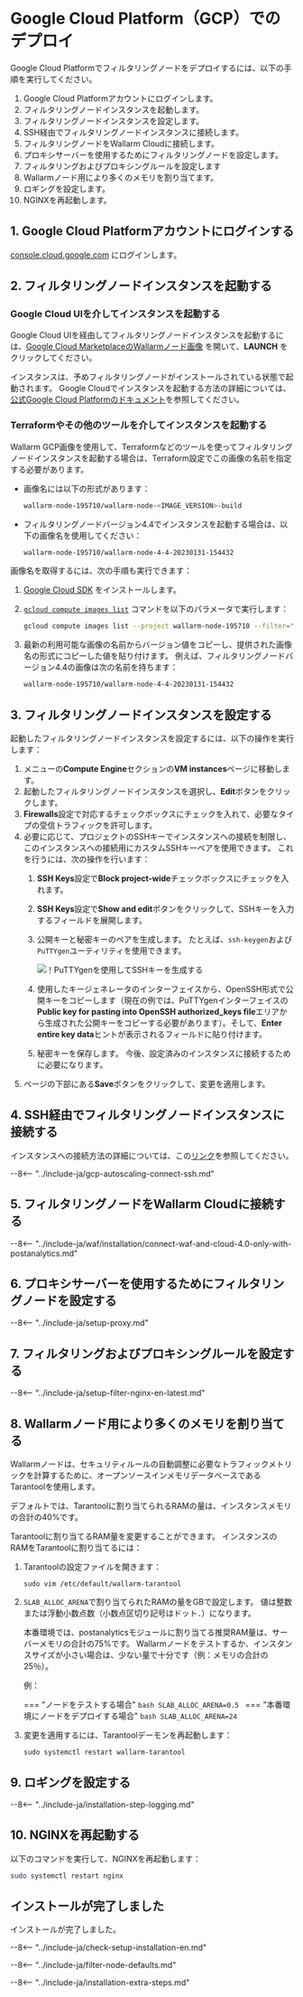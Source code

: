 [link-launch-instance]:     https://cloud.google.com/deep-learning-vm/docs/quickstart-marketplace
[img-ssh-key-generation]:       ../images/installation-gcp/common/ssh-key-generation.png
[versioning-policy]:            ../updating-migrating/versioning-policy.md#version-list
[installation-instr-latest]:    /admin-en/installation-gcp-en/
[img-wl-console-users]:         ../images/check-user-no-2fa.png
[img-create-wallarm-node]:      ../images/user-guides/nodes/create-cloud-node.png
[deployment-platform-docs]:     supported-platforms.md

# Google Cloud Platform（GCP）でのデプロイ

Google Cloud Platformでフィルタリングノードをデプロイするには、以下の手順を実行してください。

1. Google Cloud Platformアカウントにログインします。
2. フィルタリングノードインスタンスを起動します。
3. フィルタリングノードインスタンスを設定します。
4. SSH経由でフィルタリングノードインスタンスに接続します。
5. フィルタリングノードをWallarm Cloudに接続します。
6. プロキシサーバーを使用するためにフィルタリングノードを設定します。
7. フィルタリングおよびプロキシングルールを設定します
8. Wallarmノード用により多くのメモリを割り当てます。
9. ロギングを設定します。
10. NGINXを再起動します。

## 1. Google Cloud Platformアカウントにログインする

[console.cloud.google.com](https://console.cloud.google.com/) にログインします。

## 2. フィルタリングノードインスタンスを起動する

### Google Cloud UIを介してインスタンスを起動する

Google Cloud UIを経由してフィルタリングノードインスタンスを起動するには、[Google Cloud MarketplaceのWallarmノード画像](https://console.cloud.google.com/launcher/details/wallarm-node-195710/wallarm-node) を開いて、**LAUNCH** をクリックしてください。

インスタンスは、予めフィルタリングノードがインストールされている状態で起動されます。 Google Cloudでインスタンスを起動する方法の詳細については、[公式Google Cloud Platformのドキュメント][link-launch-instance]を参照してください。

### Terraformやその他のツールを介してインスタンスを起動する

Wallarm GCP画像を使用して、Terraformなどのツールを使ってフィルタリングノードインスタンスを起動する場合は、Terraform設定でこの画像の名前を指定する必要があります。

* 画像名には以下の形式があります：

    ```bash
    wallarm-node-195710/wallarm-node-<IMAGE_VERSION>-build
    ```
* フィルタリングノードバージョン4.4でインスタンスを起動する場合は、以下の画像名を使用してください：

    ```bash
    wallarm-node-195710/wallarm-node-4-4-20230131-154432
    ```

画像名を取得するには、次の手順も実行できます：

1. [Google Cloud SDK](https://cloud.google.com/sdk/docs/install) をインストールします。
2. [`gcloud compute images list`](https://cloud.google.com/sdk/gcloud/reference/compute/images/list) コマンドを以下のパラメータで実行します：

    ```bash
    gcloud compute images list --project wallarm-node-195710 --filter="name~'wallarm-node-4-4-*'" --no-standard-images
    ```
3. 最新の利用可能な画像の名前からバージョン値をコピーし、提供された画像名の形式にコピーした値を貼り付けます。 例えば、フィルタリングノードバージョン4.4の画像は次の名前を持ちます：

    ```bash
    wallarm-node-195710/wallarm-node-4-4-20230131-154432
    ```

## 3. フィルタリングノードインスタンスを設定する

起動したフィルタリングノードインスタンスを設定するには、以下の操作を実行します：

1. メニューの**Compute Engine**セクションの**VM instances**ページに移動します。
2. 起動したフィルタリングノードインスタンスを選択し、**Edit**ボタンをクリックします。
3. **Firewalls**設定で対応するチェックボックスにチェックを入れて、必要なタイプの受信トラフィックを許可します。
4. 必要に応じて、プロジェクトのSSHキーでインスタンスへの接続を制限し、このインスタンスへの接続用にカスタムSSHキーペアを使用できます。 これを行うには、次の操作を行います：
    1. **SSH Keys**設定で**Block project-wide**チェックボックスにチェックを入れます。
    2. **SSH Keys**設定で**Show and edit**ボタンをクリックして、SSHキーを入力するフィールドを展開します。
    3. 公開キーと秘密キーのペアを生成します。 たとえば、`ssh-keygen`および`PuTTYgen`ユーティリティを使用できます。
       
        ![！PuTTYgenを使用してSSHキーを生成する][img-ssh-key-generation]
    4. 使用したキージェネレータのインターフェイスから、OpenSSH形式で公開キーをコピーします（現在の例では、PuTTYgenインターフェイスの**Public key for pasting into OpenSSH authorized_keys file**エリアから生成された公開キーをコピーする必要があります）。そして、**Enter entire key data**ヒントが表示されるフィールドに貼り付けます。
    5. 秘密キーを保存します。 今後、設定済みのインスタンスに接続するために必要になります。
5. ページの下部にある**Save**ボタンをクリックして、変更を適用します。

## 4. SSH経由でフィルタリングノードインスタンスに接続する

インスタンスへの接続方法の詳細については、この[リンク](https://cloud.google.com/compute/docs/instances/connecting-to-instance)を参照してください。

--8<-- "../include-ja/gcp-autoscaling-connect-ssh.md"

## 5. フィルタリングノードをWallarm Cloudに接続する

--8<-- "../include-ja/waf/installation/connect-waf-and-cloud-4.0-only-with-postanalytics.md"

## 6. プロキシサーバーを使用するためにフィルタリングノードを設定する

--8<-- "../include-ja/setup-proxy.md"

## 7. フィルタリングおよびプロキシングルールを設定する

--8<-- "../include-ja/setup-filter-nginx-en-latest.md"

## 8. Wallarmノード用により多くのメモリを割り当てる

Wallarmノードは、セキュリティルールの自動調整に必要なトラフィックメトリックを計算するために、オープンソースインメモリデータベースであるTarantoolを使用します。

デフォルトでは、Tarantoolに割り当てられるRAMの量は、インスタンスメモリの合計の40%です。

Tarantoolに割り当てるRAM量を変更することができます。 インスタンスのRAMをTarantoolに割り当てるには：

1. Tarantoolの設定ファイルを開きます：

    ```
    sudo vim /etc/default/wallarm-tarantool
    ```

2. `SLAB_ALLOC_ARENA`で割り当てられたRAMの量をGBで設定します。 値は整数または浮動小数点数（小数点区切り記号はドット`.`）になります。
    
    本番環境では、postanalyticsモジュールに割り当てる推奨RAM量は、サーバーメモリの合計の75%です。 Wallarmノードをテストするか、インスタンスサイズが小さい場合は、少ない量で十分です（例：メモリの合計の25％）。

    例：

    === "ノードをテストする場合"
        ```bash
        SLAB_ALLOC_ARENA=0.5
        ```
    === "本番環境にノードをデプロイする場合"
        ```bash
        SLAB_ALLOC_ARENA=24
        ```
3. 変更を適用するには、Tarantoolデーモンを再起動します：

    ```
    sudo systemctl restart wallarm-tarantool
    ```

## 9. ロギングを設定する

--8<-- "../include-ja/installation-step-logging.md"

## 10. NGINXを再起動する

以下のコマンドを実行して、NGINXを再起動します：

```bash
sudo systemctl restart nginx
```

## インストールが完了しました

インストールが完了しました。

--8<-- "../include-ja/check-setup-installation-en.md"

--8<-- "../include-ja/filter-node-defaults.md"

--8<-- "../include-ja/installation-extra-steps.md"